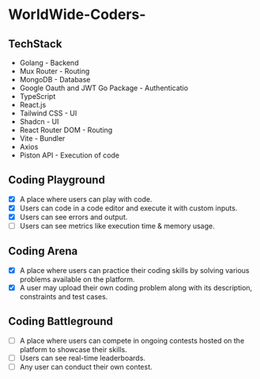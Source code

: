 ﻿# WorldWide-Coders-
## TechStack
- Golang - Backend
- Mux Router - Routing
- MongoDB - Database
- Google Oauth and JWT Go Package - Authenticatio
- TypeScript
- React.js
- Tailwind CSS - UI
- Shadcn - UI
- React Router DOM - Routing
- Vite - Bundler
- Axios
- Piston API - Execution of code

## Coding Playground

- [x] A place where users can play with code.
- [x] Users can code in a code editor and execute it with custom inputs.
- [x] Users can see errors and output.
- [ ] Users can see metrics like execution time & memory usage.

## Coding Arena

- [x] A place where users can practice their coding skills by solving various problems
      available on the platform.
- [x] A user may upload their own coding problem along with its description, constraints
      and test cases.

## Coding Battleground

- [ ] A place where users can compete in ongoing contests hosted on the platform to
      showcase their skills.
- [ ] Users can see real-time leaderboards.
- [ ] Any user can conduct their own contest.
